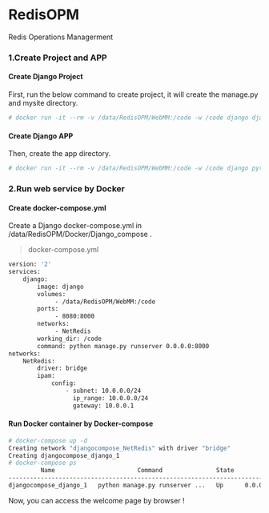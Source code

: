 # RedisOPM
Redis Operations Managerment

### 1.Create Project and APP
#### Create Django Project
First, run the below command to create project, it will create the manage.py and mysite directory.
```Bash
# docker run -it --rm -v /data/RedisOPM/WebMM:/code -w /code django django-admin.py startproject mysite .
```

#### Create Django APP
Then, create the app directory.
```Bash
# docker run -it --rm -v /data/RedisOPM/WebMM:/code -w /code django python manage.py startapp RedisWebapp
```


### 2.Run web service by Docker
#### Create docker-compose.yml
Create a Django docker-compose.yml in /data/RedisOPM/Docker/Django_compose .
> docker-compose.yml
```Bash
version: '2'
services:
    django:
        image: django
        volumes: 
             - /data/RedisOPM/WebMM:/code
        ports:
             - 8080:8000
        networks:
             - NetRedis
        working_dir: /code
        command: python manage.py runserver 0.0.0.0:8000
networks:
    NetRedis:
        driver: bridge
        ipam:
            config:
                - subnet: 10.0.0.0/24
                  ip_range: 10.0.0.0/24
                  gateway: 10.0.0.1
```

#### Run Docker container by Docker-compose
```Bash
# docker-compose up -d
Creating network "djangocompose_NetRedis" with driver "bridge"
Creating djangocompose_django_1
# docker-compose ps
         Name                       Command               State           Ports          
----------------------------------------------------------------------------------------
djangocompose_django_1   python manage.py runserver ...   Up      0.0.0.0:8080->8000/tcp
```

Now, you can access the welcome page by browser !
